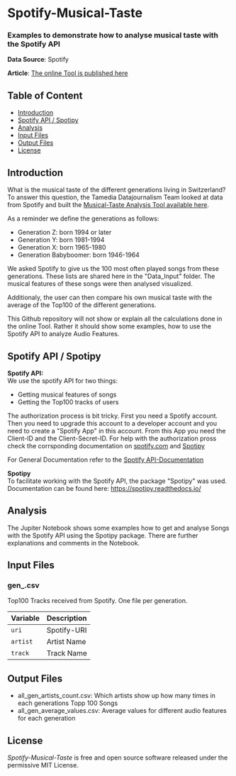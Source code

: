# Spotify-Musical-Taste

### Examples to demonstrate how to analyse musical taste with the Spotify API

<!---
optional folgendermassen Bild einfügen:
![Trump Hate](dt.png)
Source: [Gage Skidmore](https://www.flickr.com/photos/gageskidmore/32758233090)>)
--->
 
**Data Source**: Spotify

**Article**: [The online Tool is published here](https://interaktiv.tagesanzeiger.ch/2019/spotify-musik-generationen/)  


## Table of Content
  * [Introduction](#introduction)
  * [Spotify API / Spotipy](#spotify-api---spotipy)
  * [Analysis](#analysis)
  * [Input Files](#input-files)
  * [Output Files](#output-files)
  * [License](#license)


## Introduction
What is the musical taste of the different generations living in Switzerland? To answer this question, the Tamedia Datajournalism Team looked at data from Spotify and built the [Musical-Taste Analysis Tool available here](https://www.tagesanzeiger.ch/).  

As a reminder we define the generations as follows:  
- Generation Z: born 1994 or later  
- Generation Y: born 1981-1994  
- Generation X: born 1965-1980  
- Generation Babyboomer: born 1946-1964  

We asked Spotify to give us the 100 most often played songs from these generations. These lists are shared here in the "Data_Input" folder. The musical features of these songs were then analysed visualized.  

Additionaly, the user can then compare his own musical taste with the average of the Top100 of the different generations.

This Github repository will not show or explain all the calculations done in the online Tool. Rather it should show some examples, how to use the Spotify API to analyze Audio Features.

## Spotify API / Spotipy

**Spotify API:**  
We use the spotify API for two things:
- Getting musical features of songs
- Getting the Top100 tracks of users

The authorization process is bit tricky. First you need a Spotify account. Then you need to upgrade this account to a developer account and you need to create a "Spotify App" in this account. From this App you need the Client-ID and the Client-Secret-ID. For help with the authorization pross check the corrsponding documentation on [spotify.com](https://developer.spotify.com/documentation/general/guides/authorization-guide/) and [Spotipy](https://spotipy.readthedocs.io/en/latest/#authorized-requests)  

For General Documentation refer to the [Spotify API-Documentation](https://developer.spotify.com/documentation/web-api/)

**Spotipy**  
To facilitate working with the Spotify API, the package "Spotipy" was used. Documentation can be found here: https://spotipy.readthedocs.io/

## Analysis
The Jupiter Notebook shows some examples how to get and analyse Songs with the Spotify API using the Spotipy package. There are further explanations and comments in the Notebook.

## Input Files

### gen_.csv

Top100 Tracks received from Spotify. One file per generation.

Variable | Description
--- | --- 
`uri ` | Spotify-URI
`artist ` | Artist Name
`track ` | Track Name


## Output Files
- all_gen_artists_count.csv: Which artists show up how many times in each generations Topp 100 Songs
- all_gen_average_values.csv: Average values for different audio features for each generation

## License

*Spotify-Musical-Taste* is free and open source software released under the permissive MIT License.
